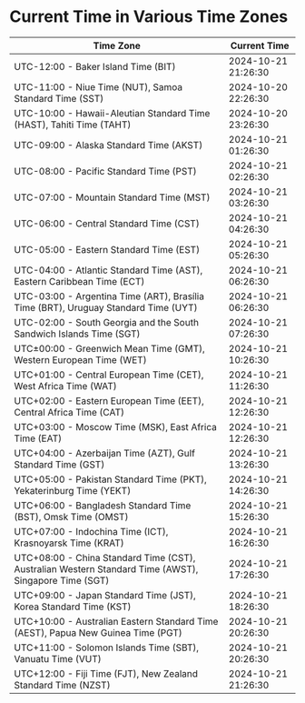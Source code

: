 # Current Time in Various Time Zones

| Time Zone | Current Time |
|-----------|--------------|
| UTC-12:00 - Baker Island Time (BIT) | 2024-10-21 21:26:30 |
| UTC-11:00 - Niue Time (NUT), Samoa Standard Time (SST) | 2024-10-20 22:26:30 |
| UTC-10:00 - Hawaii-Aleutian Standard Time (HAST), Tahiti Time (TAHT) | 2024-10-20 23:26:30 |
| UTC-09:00 - Alaska Standard Time (AKST) | 2024-10-21 01:26:30 |
| UTC-08:00 - Pacific Standard Time (PST) | 2024-10-21 02:26:30 |
| UTC-07:00 - Mountain Standard Time (MST) | 2024-10-21 03:26:30 |
| UTC-06:00 - Central Standard Time (CST) | 2024-10-21 04:26:30 |
| UTC-05:00 - Eastern Standard Time (EST) | 2024-10-21 05:26:30 |
| UTC-04:00 - Atlantic Standard Time (AST), Eastern Caribbean Time (ECT) | 2024-10-21 06:26:30 |
| UTC-03:00 - Argentina Time (ART), Brasília Time (BRT), Uruguay Standard Time (UYT) | 2024-10-21 06:26:30 |
| UTC-02:00 - South Georgia and the South Sandwich Islands Time (SGT) | 2024-10-21 07:26:30 |
| UTC±00:00 - Greenwich Mean Time (GMT), Western European Time (WET) | 2024-10-21 10:26:30 |
| UTC+01:00 - Central European Time (CET), West Africa Time (WAT) | 2024-10-21 11:26:30 |
| UTC+02:00 - Eastern European Time (EET), Central Africa Time (CAT) | 2024-10-21 12:26:30 |
| UTC+03:00 - Moscow Time (MSK), East Africa Time (EAT) | 2024-10-21 12:26:30 |
| UTC+04:00 - Azerbaijan Time (AZT), Gulf Standard Time (GST) | 2024-10-21 13:26:30 |
| UTC+05:00 - Pakistan Standard Time (PKT), Yekaterinburg Time (YEKT) | 2024-10-21 14:26:30 |
| UTC+06:00 - Bangladesh Standard Time (BST), Omsk Time (OMST) | 2024-10-21 15:26:30 |
| UTC+07:00 - Indochina Time (ICT), Krasnoyarsk Time (KRAT) | 2024-10-21 16:26:30 |
| UTC+08:00 - China Standard Time (CST), Australian Western Standard Time (AWST), Singapore Time (SGT) | 2024-10-21 17:26:30 |
| UTC+09:00 - Japan Standard Time (JST), Korea Standard Time (KST) | 2024-10-21 18:26:30 |
| UTC+10:00 - Australian Eastern Standard Time (AEST), Papua New Guinea Time (PGT) | 2024-10-21 20:26:30 |
| UTC+11:00 - Solomon Islands Time (SBT), Vanuatu Time (VUT) | 2024-10-21 20:26:30 |
| UTC+12:00 - Fiji Time (FJT), New Zealand Standard Time (NZST) | 2024-10-21 21:26:30 |
